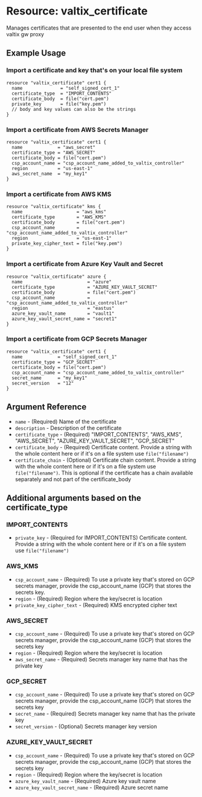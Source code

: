 # Resource: valtix_certificate

Manages certificates that are presented to the end user when they access valtix gw proxy

## Example Usage

### Import a certificate and key that's on your local file system
```hcl
resource "valtix_certificate" cert1 {
  name              = "self_signed_cert_1"
  certificate_type  = "IMPORT_CONTENTS"
  certificate_body  = file("cert.pem")
  private_key       = file("key.pem")
  // body and key values can also be the strings
}
```

### Import a certificate from AWS Secrets Manager
```hcl
resource "valtix_certificate" cert1 {
  name             = "aws_secret"
  certificate_type = "AWS_SECRET"
  certificate_body = file("cert.pem")
  csp_account_name = "csp_account_name_added_to_valtix_controller"
  region           = "us-east-1"
  aws_secret_name  = "my_key1"
}
```

### Import a certificate from AWS KMS
```hcl
resource "valtix_certificate" kms {
  name                    = "aws_kms"
  certificate_type        = "AWS_KMS"
  certificate_body        = file("cert.pem")
  csp_account_name        = "csp_account_name_added_to_valtix_controller"
  region                  = "us-east-1"
  private_key_cipher_text = file("key.pem")
}
```

### Import a certificate from Azure Key Vault and Secret
```hcl
resource "valtix_certificate" azure {
  name                        = "azure"
  certificate_type            = "AZURE_KEY_VAULT_SECRET"
  certificate_body            = file("cert.pem")
  csp_account_name            = "csp_account_name_added_to_valtix_controller"
  region                      = "eastus"
  azure_key_vault_name        = "vault1"
  azure_key_vault_secret_name = "secret1"
}
```

### Import a certificate from GCP Secrets Manager
```hcl
resource "valtix_certificate" cert1 {
  name             = "self_signed_cert_1"
  certificate_type = "GCP_SECRET"
  certificate_body = file("cert.pem")
  csp_account_name = "csp_account_name_added_to_valtix_controller"
  secret_name      = "my_key1"
  secret_version   = "12"
}
```

## Argument Reference

* `name` - (Required) Name of the certificate
* `description` - Description of the certificate
* `certificate_type` - (Required) "IMPORT_CONTENTS", "AWS_KMS", "AWS_SECRET", "AZURE_KEY_VAULT_SECRET", "GCP_SECRET"
* `certificate_body` - (Required) Certificate content. Provide a string with the whole content here or if it's on a file system use `file("filename")`
* `certificate_chain` - (Optional) Certificate chain content. Provide a string with the whole content here or if it's on a file system use `file("filename")`. This is optional if the certificate has a chain available separately and not part of the certificate_body

## Additional arguments based on the certificate_type

### IMPORT_CONTENTS
* `private_key` - (Required for IMPORT_CONTENTS) Certificate content. Provide a string with the whole content here or if it's on a file system use `file("filename")`

### AWS_KMS
* `csp_account_name` - (Required) To use a private key that's stored on GCP secrets manager, provide the csp_account_name (GCP) that stores the secrets key.
* `region` - (Required) Region where the key/secret is location
* `private_key_cipher_text` - (Required) KMS encrypted cipher text

### AWS_SECRET
* `csp_account_name` - (Required) To use a private key that's stored on GCP secrets manager, provide the csp_account_name (GCP) that stores the secrets key
* `region` - (Required) Region where the key/secret is location
* `aws_secret_name` - (Required) Secrets manager key name that has the private key

### GCP_SECRET
* `csp_account_name` - (Required) To use a private key that's stored on GCP secrets manager, provide the csp_account_name (GCP) that stores the secrets key
* `secret_name` - (Required) Secrets manager key name that has the private key
* `secret_version` - (Optional) Secrets manager key version

### AZURE_KEY_VAULT_SECRET
* `csp_account_name` - (Required) To use a private key that's stored on GCP secrets manager, provide the csp_account_name (GCP) that stores the secrets key
* `region` - (Required) Region where the key/secret is location
* `azure_key_vault_name` - (Required) Azure key vault name
* `azure_key_vault_secret_name` - (Required) Azure secret name